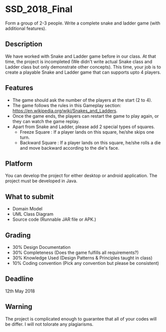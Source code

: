 # SSD_2018_Final
Form a group of 2-3 people. Write a complete snake and ladder game (with additional features).

## Description

We have worked with Snake and Ladder game before in our class. At that time, the project is incompleted (We didn't write actual Snake class and Ladder class but only demonstrate other concepts). This time, your job is to create a playable Snake and Ladder game that can supports upto 4 players.

## Features

- The game should ask the number of the players at the start (2 to 4).
- The game follows the rules in this Gameplay section: https://en.wikipedia.org/wiki/Snakes_and_Ladders.
- Once the game ends, the players can restart the game to play again, or they can watch the game replay.
- Apart from Snake and Ladder, please add 2 special types of squares.
  - Freeze Square : If a player lands on this square, he/she skips one turn.
  - Backward Square : If a player lands on this square, he/she rolls a die and move backward according to the die's face. 

## Platform

You can develop the project for either desktop or android application. 
The project must be developed in Java.

## What to submit

- Domain Model
- UML Class Diagram
- Source code (Runnable JAR file or APK.)

## Grading

- 30% Design Documentation
- 30% Completeness (Does the game fulfills all requirements?)
- 30% Knowledge Used (Design Patterns & Principles taught in class)
- 10% Coding convention (Pick any convention but please be consistent)

## Deadline

12th May 2018

## Warning

The project is complicated enough to guarantee that all of your codes will be differ. I will not tolorate any plagiarisms.
